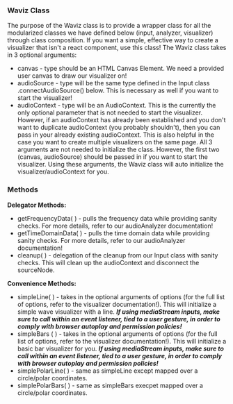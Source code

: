 ### Waviz Class
The purpose of the Waviz class is to provide a wrapper class for all the modularized classes we have defined below (input, analyzer, visualizer) through class composition. If you want a simple, effective way to create a visualizer that isn't a react component, use this class! The Waviz class takes in 3 optional arguments: 
* canvas - type should be an HTML Canvas Element. We need a provided user canvas to draw our visualizer on! 
* audioSource - type will be the same type defined in the Input class .connectAudioSource() below. This is necessary as well if you want to start the visualizer!
* audioContext - type will be an AudioContext. This is the currently the only optional parameter that is not needed to start the visualizer. However, if an audioContext has already been established and you don't want to duplicate audioContext (you probably shouldn't), then you can pass in your already existing audioContext. This is also helpful in the case you want to create multiple visualizers on the same page. 
All 3 arguments are not needed to initialize the class. However, the first two (canvas, audioSource) should be passed in if you want to start the visualizer. Using these arguments, the Waviz class will auto initialize the visualizer/audioContext for you. 

### Methods
**Delegator Methods:**
* getFrequencyData( ) - pulls the frequency data while providing sanity checks. For more details, refer to our audioAnalyzer documentation!
* getTimeDomainData( ) - pulls the time domain data while providing sanity checks. For more details, refer to our audioAnalyzer documentation!
* cleanup( ) - delegation of the cleanup from our Input class with sanity checks. This will clean up the audioContext and disconnect the sourceNode. 

**Convenience Methods:**
* simpleLine( ) - takes in the optional arguments of options (for the full list of options, refer to the visualizer documentation!). This will initialize a simple wave visualizer with a line. ***If using mediaStream inputs, make sure to call within an event listener, tied to a user gesture, in order to comply with browser autoplay and permission policies!***
* simpleBars ( ) - takes in the optional arguments of options (for the full list of options, refer to the visualizer documentation!). This will initialize a basic bar visualizer for you. ***If using mediaStream inputs, make sure to call within an event listener, tied to a user gesture, in order to comply with browser autoplay and permission policies!***
* simplePolarLine( ) - same as simpleLine except mapped over a circle/polar coordinates.
* simplePolarBars( ) - same as simpleBars execpet mapped over a circle/polar coordinates.